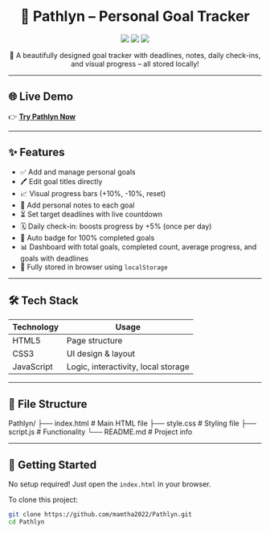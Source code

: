 <h1 align="center">🌟 Pathlyn – Personal Goal Tracker</h1>

<p align="center">
  <img src="https://img.shields.io/badge/Status-Completed-brightgreen?style=flat-square" />
  <img src="https://img.shields.io/github/languages/top/mamtha2022/Pathlyn?style=flat-square" />
  <img src="https://img.shields.io/badge/Made%20With-JavaScript-blueviolet?style=flat-square" />
</p>

<p align="center">
  🚀 A beautifully designed goal tracker with deadlines, notes, daily check-ins, and visual progress – all stored locally!
</p>

---

## 🌐 Live Demo

👉 [**Try Pathlyn Now**](https://mamtha2022.github.io/Pathlyn)

---

## ✨ Features

- ✅ Add and manage personal goals
- 🖊️ Edit goal titles directly
- 📈 Visual progress bars (+10%, -10%, reset)
- 🧠 Add personal notes to each goal
- ⏳ Set target deadlines with live countdown
- 🗓️ Daily check-in: boosts progress by +5% (once per day)
- 🎉 Auto badge for 100% completed goals
- 📊 Dashboard with total goals, completed count, average progress, and goals with deadlines
- 💾 Fully stored in browser using `localStorage`

---

## 🛠️ Tech Stack

| Technology | Usage |
|------------|--------|
| HTML5      | Page structure |
| CSS3       | UI design & layout |
| JavaScript | Logic, interactivity, local storage |

---

## 📂 File Structure

Pathlyn/
├── index.html # Main HTML file
├── style.css # Styling file
├── script.js # Functionality
└── README.md # Project info


---

## 🚀 Getting Started

No setup required! Just open the `index.html` in your browser.

To clone this project:

```bash
git clone https://github.com/mamtha2022/Pathlyn.git
cd Pathlyn

